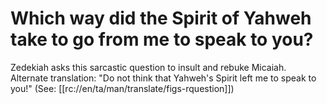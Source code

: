 # Which way did the Spirit of Yahweh take to go from me to speak to you?

Zedekiah asks this sarcastic question to insult and rebuke Micaiah. Alternate translation: "Do not think that Yahweh's Spirit left me to speak to you!" (See: [[rc://en/ta/man/translate/figs-rquestion]])


